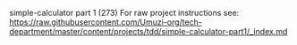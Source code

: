 simple-calculator part 1 (273)
For raw project instructions see: https://raw.githubusercontent.com/Umuzi-org/tech-department/master/content/projects/tdd/simple-calculator-part1/_index.md